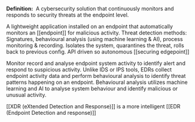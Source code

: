 **Definition:** 
 A cybersecurity solution that continuously monitors and responds to security threats at the endpoint level.

A lightweight application installed on an endpoint that automatically monitors an [[endpoint]] for malicious activity.
Threat detection methods: Signatures, behavioural analysis (using machine learning & AI), process monitoring & recording.
Isolates the system, quarantines the threat, rolls back to previous config.
API driven so autonomous 
[[securing edgepoint]]


Monitor record and analyse endpoint system activity to identify alert and respond to suspicious activity. Unlike IDS or IPS tools, EDRs collect endpoint activity data and perform behavioural analysis to identify threat patterns happening on an endpoint. Behavioural analysis utilizes machine learning and AI to analyse system behaviour and identify malicious or unusual activity.

[[XDR (eXtended Detection and Response)]] is a more intelligent [[EDR (Endpoint Detection and response)]]
